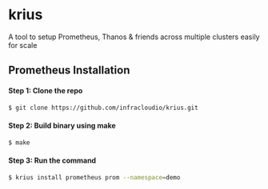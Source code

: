 # krius
A tool to setup Prometheus, Thanos &amp; friends across multiple clusters easily for scale

## Prometheus Installation

#### Step 1: Clone the repo

```bash
$ git clone https://github.com/infracloudio/krius.git
```

#### Step 2: Build binary using make

```bash
$ make
```

#### Step 3: Run the command
```bash
$ krius install prometheus prom --namespace=demo
```